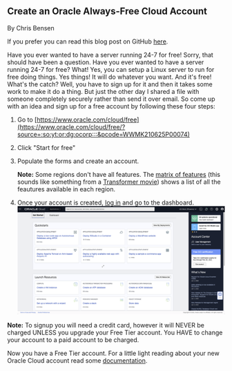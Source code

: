 ## Create an Oracle Always-Free Cloud Account

By Chris Bensen

If you prefer you can read this blog post on GitHub [here](TODO).


Have you ever wanted to have a server running 24-7 for free! Sorry, that should have been a question. Have you ever wanted to have a server running 24-7 for free? What! Yes, you can setup a Linux server to run for free doing things. Yes things! It will do whatever you want. And it's free! What's the catch? Well, you have to sign up for it and then it takes some work to make it do a thing. But just the other day I shared a file with someone completely securely rather than send it over email. So come up with an idea and sign up for a free account by following these four steps:

1. Go to [https://www.oracle.com/cloud/free](https://www.oracle.com/cloud/free/?source=:so:yt:or:dg:ocorp:::&pcode=WWMK210625P00074)
1. Click "Start for free"
1. Populate the forms and create an account.

   **Note:** Some regions don't have all features. The [matrix of features](https://www.oracle.com/cloud/data-regions/) (this sounds like something from a [Transformer movie](https://en.wikipedia.org/wiki/Transformers_(film))) shows a list of all the feautures available in each region.

1. Once your account is created, [log in](https://www.oracle.com/cloud/sign-in.html) and go to the dashboard.
   ![](images/CloudDashboard.png)

**Note:** To signup you will need a credit card, however it will NEVER be charged UNLESS you upgrade your Free Tier account. You HAVE to change your account to a paid account to be charged.

Now you have a Free Tier account. For a little light reading about your new Oracle Cloud account read some [documentation](https://docs.oracle.com/en-us/iaas/Content/FreeTier/freetier_topic-Always_Free_Resources.htm).
